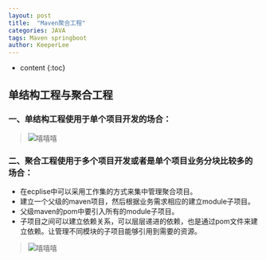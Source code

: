 ```yaml
---
layout: post
title:  "Maven聚合工程"
categories: JAVA
tags: Maven springboot
author: KeeperLee
---
```


* content
{:toc}
## 单结构工程与聚合工程




### 一、单结构工程使用于单个项目开发的场合：




> ![嘻嘻嘻](/images/maven/dan.png)

### 二、聚合工程使用于多个项目开发或者是单个项目业务分块比较多的场合：
- 在ecplise中可以采用工作集的方式来集中管理聚合项目。
- 建立一个父级的maven项目，然后根据业务需求相应的建立module子项目。
- 父级maven的pom中要引入所有的module子项目。
- 子项目之间可以建立依赖关系，可以层层递进的依赖，也是通过pom文件来建立依赖。让管理不同模块的子项目能够引用到需要的资源。
> ![嘻嘻嘻](/images/maven/duo.png)
